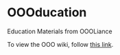 # OOOducation
Education Materials from OOOLiance

To view the OOO wiki, follow [this link](https://github.com/OOOliance/OOOducation/wiki).
